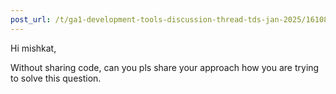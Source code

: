 ```yaml
---
post_url: /t/ga1-development-tools-discussion-thread-tds-jan-2025/161083/25
---
```

Hi mishkat,

Without sharing code, can you pls share your approach how you are trying to solve this question.